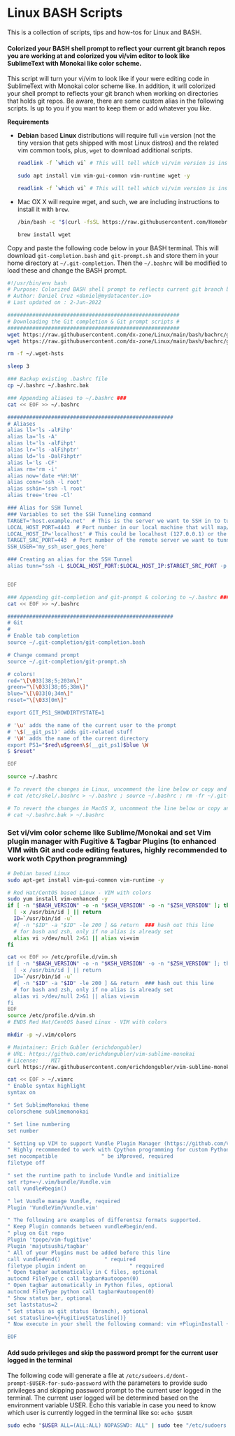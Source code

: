 # Linux BASH Scripts



This is a collection of scripts, tips and how-tos for Linux and BASH.



#### Colorized your BASH shell prompt to reflect your current git branch repos you are working at and colorized you vi/vim editor to look like SublimeText with Monokai like color scheme.


This script will turn your vi/vim to look like if your were editing code in SublimeText with Monokai color scheme like. In addition, it will colorized your shell prompt to reflects your git branch when working on directories that holds git repos. Be aware, there are some custom alias in the following scripts. Is up to you if you want to keep them or add whatever you like.



**Requirements**

* **Debian** based **Linux** distributions will require full `vim` version (not the tiny version that gets shipped with most Linux distros) and the related vim common tools, plus, `wget` to download additional scripts.

  ```bash
  readlink -f `which vi` # This will tell which vi/vim version is installed, it should be vim.tiny in most cases.
  
  sudo apt install vim vim-gui-common vim-runtime wget -y
  
  readlink -f `which vi` # This will tell which vi/vim version is installed, it should be vim.basic after installing vi/vim full version
  ```

* Mac OX X will require wget, and such, we are including instructions to install it with `brew`.

  ```bash
  /bin/bash -c "$(curl -fsSL https://raw.githubusercontent.com/Homebrew/install/HEAD/install.sh)"
  
  brew install wget
  ```

  

Copy and paste the following code below in your BASH terminal. This will download `git-completion.bash` and `git-prompt.sh` and store them in your home directory at `~/.git-completion`. Then the `~/.bashrc` will be modified to load these and change the BASH prompt.



```bash
#!/usr/bin/env bash
# Purpose: Colorized BASH shell prompt to reflects current git branch being worked at and colorized vi/vim to look like SublimeText with Monokai color scheme.
# Author: Daniel Cruz <daniel@mydatacenter.io>
# Last updated on : 2-Jun-2022

#######################################################
# Downloading the Git completion & Git prompt scripts #
#######################################################
wget https://raw.githubusercontent.com/dx-zone/Linux/main/bash/bachrc/git-prompt.sh -P ~/.git-completion
wget https://raw.githubusercontent.com/dx-zone/Linux/main/bash/bachrc/git-completion.bash -P ~/.git-completion

rm -f ~/.wget-hsts

sleep 3

### Backup existing .bashrc file
cp ~/.bashrc ~/.bashrc.bak

### Appending aliases to ~/.bashrc ###
cat << EOF >> ~/.bashrc

#####################################################
# Aliases
alias ll='ls -alFihp'
alias la='ls -A'
alias lt='ls -alFihpt'
alias lr='ls -alFihptr'
alias ld='ls -DalFihptr'
alias l='ls -CF'
alias rm='rm -i'
alias now='date +%H:%M'
alias conn='ssh -l root'
alias sshin='ssh -l root'
alias tree='tree -Cl'

### Alias for SSH Tunnel
### Variables to set the SSH Tunneling command
TARGET='host.example.net'  # This is the server we want to SSH in to tunnel that server's port back to our local machine port
LOCAL_HOST_PORT=4443  # Port number in our local machine that will map/tunnel back the remote server's port (HTTPS/443 in our example) in our local machine
LOCAL_HOST_IP='localhost' # This could be localhost (127.0.0.1) or the IP of the local machine
TARGET_SRC_PORT=443  # Port number of the remote server we want to tunnel
SSH_USER='my_ssh_user_goes_here'

### Creating an alias for the SSH Tunnel
alias tunn="ssh -L $LOCAL_HOST_PORT:$LOCAL_HOST_IP:$TARGET_SRC_PORT -p 22 -l $SSH_USER $TARGET -N -f"


EOF

### Appending git-completion and git-prompt & coloring to ~/.bashrc ###
cat << EOF >> ~/.bashrc

#####################################################
# Git
#
# Enable tab completion
source ~/.git-completion/git-completion.bash

# Change command prompt
source ~/.git-completion/git-prompt.sh

# colors!
red="\[\033[38;5;203m\]"
green="\[\033[38;05;38m\]"
blue="\[\033[0;34m\]"
reset="\[\033[0m\]"

export GIT_PS1_SHOWDIRTYSTATE=1

# '\u' adds the name of the current user to the prompt
# '\$(__git_ps1)' adds git-related stuff
# '\W' adds the name of the current directory
export PS1="$red\u$green\$(__git_ps1)$blue \W
$ $reset"

EOF

source ~/.bashrc

# To revert the changes in Linux, uncomment the line below or copy and paste it in your terminal without the # symbol
# cat /etc/skel/.bashrc > ~/.bashrc ; source ~/.bashrc ; rm -fr ~/.git-completion

# To revert the changes in MacOS X, uncomment the line below or copy and paste it in your terminal without the # symbol
# cat ~/.bashrc.bak > ~/.bashrc

```



### Set vi/vim color scheme like Sublime/Monokai and set Vim plugin manager with Fugitive & Tagbar Plugins (to enhanced VIM with Git and code editing features, highly recommended to work woth Cpython programming)

```bash
# Debian based Linux
sudo apt-get install vim-gui-common vim-runtime -y

# Red Hat/CentOS based Linux - VIM with colors
sudo yum install vim-enhanced -y
if [ -n "$BASH_VERSION" -o -n "$KSH_VERSION" -o -n "$ZSH_VERSION" ]; then
  [ -x /usr/bin/id ] || return
  ID=`/usr/bin/id -u`
  #[ -n "$ID" -a "$ID" -le 200 ] && return  ### hash out this line
  # for bash and zsh, only if no alias is already set
  alias vi >/dev/null 2>&1 || alias vi=vim
fi

cat << EOF >> /etc/profile.d/vim.sh
if [ -n "$BASH_VERSION" -o -n "$KSH_VERSION" -o -n "$ZSH_VERSION" ]; then
  [ -x /usr/bin/id ] || return
  ID=`/usr/bin/id -u`
  #[ -n "$ID" -a "$ID" -le 200 ] && return  ### hash out this line
  # for bash and zsh, only if no alias is already set
  alias vi >/dev/null 2>&1 || alias vi=vim
fi
EOF
source /etc/profile.d/vim.sh
# ENDS Red Hat/CentOS based Linux - VIM with colors

mkdir -p ~/.vim/colors

# Maintainer: Erich Gubler (erichdongubler)
# URL: https://github.com/erichdongubler/vim-sublime-monokai
# License:    MIT
curl https://raw.githubusercontent.com/erichdongubler/vim-sublime-monokai/master/colors/sublimemonokai.vim -o ~/.vim/colors/sublimemonokai.vim

cat << EOF > ~/.vimrc
" Enable syntax highlight
syntax on

" Set SublimeMonokai theme
colorscheme sublimemonokai

" Set line numbering
set number

" Setting up VIM to support Vundle Plugin Manager (https://github.com/VundleVim/Vundle.vim.git)
" Highly recommended to work with Cpython programming for custom Python implementations
set nocompatible              " be iMproved, required
filetype off

" set the runtime path to include Vundle and initialize
set rtp+=~/.vim/bundle/Vundle.vim
call vundle#begin()

" let Vundle manage Vundle, required
Plugin 'VundleVim/Vundle.vim'

" The following are examples of differentsz formats supported.
" Keep Plugin commands between vundle#begin/end.
" plug on Git repo
Plugin 'tpope/vim-fugitive'
Plugin 'majutsushi/tagbar'
" All of your Plugins must be added before this line
call vundle#end()              " required
filetype plugin indent on              " reqquired
" Open tagbar automatically in C files, optional
autocmd FileType c call tagbar#autoopen(0)
" Open tagbar automatically in Python files, optional
autocmd FileType python call tagbar#autoopen(0)
" Show status bar, optional
set laststatus=2
" Set status as git status (branch), optional
set statusline=%{FugitiveStatusline()}
" Now execute in your shell the following command: vim +PluginInstall +qall

EOF 
```



#### Add sudo privileges and skip the password prompt for the current user logged in the terminal

The following code will generate a file at `/etc/sudoers.d/dont-prompt-$USER-for-sudo-password` with the parameters to provide sudo privileges and skipping password prompt to the current user logged in the terminal.  The current user logged will be determined based on the environment variable USER. Echo this variable in case you need to know which user is currently logged in the terminal like so: `echo $USER`

```bash
sudo echo "$USER ALL=(ALL:ALL) NOPASSWD: ALL" | sudo tee "/etc/sudoers.d/dont-prompt-$USER-for-sudo-password"
```



